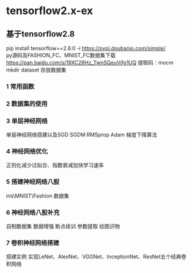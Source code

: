 # tensorflow2.x-ex
## 基于tensorflow2.8
pip install tensorflow==2.8.0 -i https://pypi.doubanio.com/simple/  
py源码及FASHION_FC、MNIST_FC数据集下载 https://pan.baidu.com/s/19XC28Hz_TwnSQeuVifg1UQ 提取码：mocm  
mkdir dataset 存放数据集  

### 1 常用函数
### 2 数据集的使用
### 3 单层神经网络
单层神经网络搭建以及SGD SGDM RMSprop Adam 梯度下降算法

### 4 神经网络优化
正则化减少过拟合、指数衰减加快学习速率

### 5 搭建神经网络八股
iris\MNIST\Fashion 数据集

### 6 神经网络八股补充
自制数据集 数据增强 断点续训 参数提取 绘图识物

### 7 卷积神经网络搭建
搭建实例 实现LeNet、AlexNet、VGGNet、InceptionNet、ResNet五个经典卷积网络
